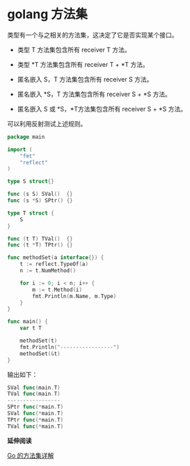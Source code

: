 # golang 方法集

类型有一个与之相关的方法集，这决定了它是否实现某个接口。

- 类型 T 方法集包含所有 receiver T 方法。

- 类型 *T 方法集包含所有 receiver T + *T 方法。

- 匿名嵌入 S，T 方法集包含所有 receiver S 方法。

- 匿名嵌入 *S，T 方法集包含所有 receiver S + *S 方法。

- 匿名嵌入 S 或 *S，*T方法集包含所有 receiver S + *S 方法。

可以利用反射测试上述规则。

```go
package main

import (
	"fmt"
	"reflect"
)

type S struct{}

func (s S) SVal()  {}
func (s *S) SPtr() {}

type T struct {
	S
}

func (t T) TVal()  {}
func (t *T) TPtr() {}

func methodSet(a interface{}) {
	t := reflect.TypeOf(a)
	n := t.NumMethod()

	for i := 0; i < n; i++ {
		m := t.Method(i)
		fmt.Println(m.Name, m.Type)
	}
}

func main() {
	var t T

	methodSet(t)
	fmt.Println("-----------------")
	methodSet(&t)
}

```

输出如下：

```go
SVal func(main.T)
TVal func(main.T)
-----------------
SPtr func(*main.T)
SVal func(*main.T)
TPtr func(*main.T)
TVal func(*main.T)
```

**延伸阅读**

[Go 的方法集详解](https://blog.csdn.net/qihoo_tech/article/details/104707905)
